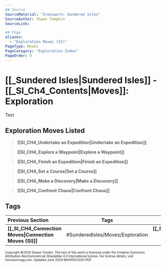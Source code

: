 ```yaml
---
## Source
SourceMaterial: "Ironsworn: Sundered Isles"
SourceAuthor: Shawn Tompkin
SourceLink: 

## Page
aliases: 
  - "Exploration Moves (SI)"
PageType: Moves
PageCategory: "Exploration Index"
PageOrder: 0
---
```

# [[_Sundered Isles|Sundered Isles]] - [[_SI_Ch4_Contents|Moves]]: Exploration
Text
## Exploration Moves Listed
> **[[SI_CH4_Undertake an Expedition|Undertake an Expedition]]**

> **[[SI_CH4_Explore a Waypoint|Explore a Waypoint]]**

> **[[SI_CH4_Finish an Expedition|Finish an Expedition]]**

> **[[SI_CH4_Set a Course|Set a Course]]**

> **[[SI_CH4_Make a Discovery|Make a Discovery]]**

> **[[SI_CH4_Confront Chaos|Confront Chaos]]**

## Tags

| Previous Section | Tags | Next Section |
| :--- | :---: | ---: |
| **[[_SI_CH4_Connection Moves\|Connection Moves (SI)]]** | #SunderedIsles/Moves/Exploration | **[[_SI_CH4_Combat Moves\|Combat Moves (SI)]]** |

<font size=-2>Copyright ©2024 Shawn Tomkin. The text of this work is licensed under the Creative Commons Attribution-NonCommercial-ShareAlike 4.0 International license. For license details, visit ironswornrpg.com. Updated June 2024 MUH051V200-PDF</font>